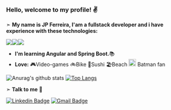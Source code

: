 ### Hello, welcome to my profile! ✌️

➣ **My name is JP Ferreira, I'am a fullstack developer and i have experience with these technologies:**

<img src="https://img.shields.io/badge/java-%23ED8B00.svg?&style=for-the-badge&logo=java&logoColor=white"/><img src="https://img.shields.io/badge/spring%20-%236DB33F.svg?&style=for-the-badge&logo=spring&logoColor=white"/><img src="https://img.shields.io/badge/angular%20-%23DD0031.svg?&style=for-the-badge&logo=angular&logoColor=white"/>

- **I'm learning Angular and Spring Boot.**📚
- **Love:**
 🎮Video-games
 🚲Bike
 🍣Sushi
 🏖️Beach
 <img src="https://img.icons8.com/color/48/000000/batman-old.png" width="20" height="20"> Batman fan

![Anurag's github stats](https://github-readme-stats.vercel.app/api?username=jpferreiradev&theme=dark&count_private=true&show_icons=true&title_color=f38902c9&icon_color=f38902c9&line_height=20)
[![Top Langs](https://github-readme-stats.vercel.app/api/top-langs/?username=jpferreiradev&theme=dark&layout=compact&show_icons=true&title_color=f38902c9&icon_color=f38902c9)](https://github.com/anuraghazra/github-readme-stats)


➣ **Talk to me** 🔗

[![Linkedin Badge](https://img.shields.io/badge/LinkedIn-0077B5?style=for-the-badge&logo=linkedin&logoColor=white&link=https://www.linkedin.com/in/jo%C3%A3o-paulo-ferreira-33943a43//)](https://www.linkedin.com/in/jo%C3%A3o-paulo-ferreira-33943a43)
[![Gmail Badge](https://img.shields.io/badge/Gmail-D14836?style=for-the-badge&logo=gmaillogoColor=whitelink=mailto:jpferreira.dev@gmail.com)](mailto:jpferreira.dev@gmail.com)
